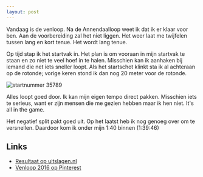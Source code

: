 ```yaml
---
layout: post
---
```


Vandaag is de venloop. Na de Annendaalloop weet ik dat ik er klaar voor ben. Aan de voorbereiding zal het niet liggen. Het weer laat me twijfelen tussen lang en kort tenue. Het wordt lang tenue.

Op tijd stap ik het startvak in. Het plan is om vooraan in mijn startvak te staan en zo niet te veel hoef in te halen. Misschien kan ik aanhaken bij iemand die net iets sneller loopt. Als het startschot klinkt sta ik al achteraan op de rotonde; vorige keren stond ik dan nog 20 meter voor de rotonde.

![startnummer 35789](https://s-media-cache-ak0.pinimg.com/564x/28/03/33/280333d3636d1141f77c5e076168450a.jpg)

Alles loopt goed door. Ik kan mijn eigen tempo direct pakken. Misschien iets te serieus, want er zijn mensen die me gezien hebben maar ik hen niet. It's all in the game.

Het negatief split pakt goed uit. Op het laatst heb ik nog genoeg over om te versnellen. Daardoor kom ik onder mijn 1:40 binnen (1:39:46)

## Links

* [Resultaat op uitslagen.nl](http://evenementen.uitslagen.nl/2016/venloop/details.php?s=35789&t=nl)
* [Venloop 2016 op Pinterest](https://nl.pinterest.com/erictummers/venloop-2016/)